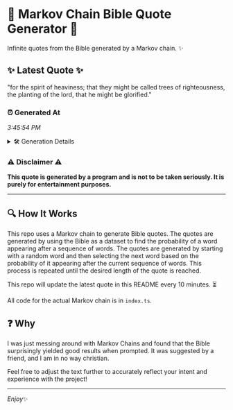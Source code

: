 # 📖 Markov Chain Bible Quote Generator 📖

Infinite quotes from the Bible generated by a Markov chain. ✨

## ✨ Latest Quote ✨
"for the spirit of heaviness; that they might be called trees of righteousness, the planting of the lord, that he might be glorified."

### ⏰ Generated At
*3:45:54 PM*

<details>
    <summary>🛠️ Generation Details</summary>
    <p>
        <strong>🌱 Seed:</strong> for<br>
        <strong>🔄 Iterations:</strong> 22<br>
        <strong>📜 Context History:</strong><br>[ for ]: the<br>[ for, the ]: spirit<br>[ for, the, spirit ]: of<br>[ for, the, spirit, of ]: heaviness;<br>[ for, the, spirit, of, heaviness; ]: that<br>[ for, the, spirit, of, heaviness;, that ]: they<br>[ the, spirit, of, heaviness;, that, they ]: might<br>[ spirit, of, heaviness;, that, they, might ]: be<br>[ of, heaviness;, that, they, might, be ]: called<br>[ heaviness;, that, they, might, be, called ]: trees<br>[ that, they, might, be, called, trees ]: of<br>[ they, might, be, called, trees, of ]: righteousness,<br>[ might, be, called, trees, of, righteousness, ]: the<br>[ be, called, trees, of, righteousness,, the ]: planting<br>[ called, trees, of, righteousness,, the, planting ]: of<br>[ trees, of, righteousness,, the, planting, of ]: the<br>[ of, righteousness,, the, planting, of, the ]: lord,<br>[ righteousness,, the, planting, of, the, lord, ]: that<br>[ the, planting, of, the, lord,, that ]: he<br>[ planting, of, the, lord,, that, he ]: might<br>[ of, the, lord,, that, he, might ]: be<br>[ the, lord,, that, he, might, be ]: glorified.<br>
    </p>
</details>

### ⚠️ Disclaimer ⚠️
**This quote is generated by a program and is not to be taken seriously. It is purely for entertainment purposes.**

---

## 🔍 How It Works

This repo uses a Markov chain to generate Bible quotes. The quotes are generated by using the Bible as a dataset to find the probability of a word appearing after a sequence of words. The quotes are generated by starting with a random word and then selecting the next word based on the probability of it appearing after the current sequence of words. This process is repeated until the desired length of the quote is reached.

This repo will update the latest quote in this README every 10 minutes. ⏳

All code for the actual Markov chain is in `index.ts`.

## ❓ Why

I was just messing around with Markov Chains and found that the Bible surprisingly yielded good results when prompted. 
It was suggested by a friend, and I am in no way christian.

Feel free to adjust the text further to accurately reflect your intent and experience with the project!

---

*Enjoy*✨
